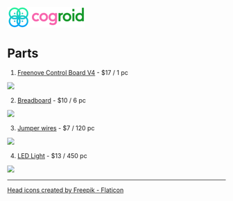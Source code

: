 [![cogroid.com](https://github.com/cogroid/resources/raw/main/images/banner/cogroid-48.png)](https://cogroid.com)

# Parts

1. [Freenove Control Board V4](https://www.amazon.com/Freenove-Compatible-Connector-Detailed-Tutorial/dp/B0BM5VC75L)  -  $17 / 1 pc

![](https://m.media-amazon.com/images/I/71vj+-1xXPL._AC_SX569_.jpg)

2. [Breadboard](https://www.amazon.com/DEYUE-breadboard-Set-Prototype-Board/dp/B07LFD4LT6)  - $10 / 6 pc

![](https://m.media-amazon.com/images/I/814u53Hai7L._AC_SX679_.jpg)

3. [Jumper wires](https://www.amazon.com/EDGELEC-Breadboard-Optional-Assorted-Multicolored/dp/B07GD2BWPY)  - $7 / 120 pc

![](https://m.media-amazon.com/images/I/71wNuDUZGEL._SX466_.jpg)

4. [LED Light](https://www.amazon.com/DiCUNO-450pcs-Colors-Emitting-Assorted/dp/B073QMYKDM)  -  $13 / 450 pc

![](https://m.media-amazon.com/images/I/71wIHE4q1WL._AC_SX569_.jpg)

---
[Head icons created by Freepik - Flaticon](https://www.flaticon.com/free-icons/head)
